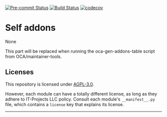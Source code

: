 
<!-- /!\ Non OCA Context : Set here the badge of your runbot / runboat instance. -->
[![Pre-commit Status](https://github.com/it-projects-llc/self-addons/actions/workflows/pre-commit.yml/badge.svg?branch=15.0)](https://github.com/it-projects-llc/self-addons/actions/workflows/pre-commit.yml?query=branch%3A15.0)
[![Build Status](https://github.com/it-projects-llc/self-addons/actions/workflows/test.yml/badge.svg?branch=15.0)](https://github.com/it-projects-llc/self-addons/actions/workflows/test.yml?query=branch%3A15.0)
[![codecov](https://codecov.io/gh/it-projects-llc/self-addons/branch/15.0/graph/badge.svg)](https://codecov.io/gh/it-projects-llc/self-addons)
<!-- /!\ Non OCA Context : Set here the badge of your translation instance. -->

<!-- /!\ do not modify above this line -->

# Self addons

None

<!-- /!\ do not modify below this line -->

<!-- prettier-ignore-start -->

[//]: # (addons)

This part will be replaced when running the oca-gen-addons-table script from OCA/maintainer-tools.

[//]: # (end addons)

<!-- prettier-ignore-end -->

## Licenses

This repository is licensed under [AGPL-3.0](LICENSE).

However, each module can have a totally different license, as long as they adhere to IT-Projects LLC
policy. Consult each module's `__manifest__.py` file, which contains a `license` key
that explains its license.

----
<!-- /!\ Non OCA Context : Set here the full description of your organization. -->
